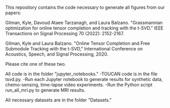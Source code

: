 This repository contains the code necessary to generate all figures from our papers:

Gilman, Kyle, Davoud Ataee Tarzanagh, and Laura Balzano. "Grassmannian optimization for online tensor completion and tracking with the t-SVD." IEEE Transactions on Signal Processing 70 (2022): 2152-2167.

Gilman, Kyle and Laura Balzano. "Online Tensor Completion and Free Submodule Tracking with the t-SVD," International Conference on Acoustics, Speech, and Signal Processing, 2020.

Please cite one of these two. 

All code is in the folder "jupyter_notebooks."
	-TOUCAN code is in the file tsvd.py.
	-Run each Jupyter notebook to generate results for synthetic data, chemo-sensing, time-lapse video experiments.
	-Run the Python script run_all_mri.py to generate MRI results.
	
All necessary datasets are in the folder "Datasets."
